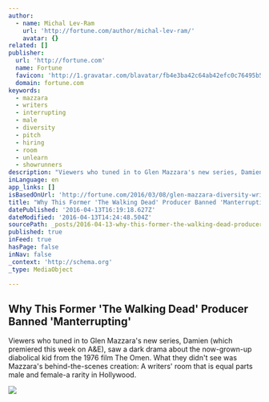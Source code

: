 ```yaml
---
author:
  - name: Michal Lev-Ram
    url: 'http://fortune.com/author/michal-lev-ram/'
    avatar: {}
related: []
publisher:
  url: 'http://fortune.com'
  name: Fortune
  favicon: 'http://1.gravatar.com/blavatar/fb4e3ba42c64ab42efc0c76495b59a33?s=16'
  domain: fortune.com
keywords:
  - mazzara
  - writers
  - interrupting
  - male
  - diversity
  - pitch
  - hiring
  - room
  - unlearn
  - showrunners
description: "Viewers who tuned in to Glen Mazzara's new series, Damien (which premiered this week on A&E), saw a dark drama about the now-grown-up diabolical kid from the 1976 film The Omen. What they didn't see was Mazzara's behind-the-scenes creation: A writers' room that is equal parts male and female-a rarity in Hollywood."
inLanguage: en
app_links: []
isBasedOnUrl: 'http://fortune.com/2016/03/08/glen-mazzara-diversity-writers/?xid=for_fb_sh'
title: "Why This Former 'The Walking Dead' Producer Banned 'Manterrupting'"
datePublished: '2016-04-13T16:19:18.627Z'
dateModified: '2016-04-13T14:24:48.504Z'
sourcePath: _posts/2016-04-13-why-this-former-the-walking-dead-producer-banned-manterru.md
published: true
inFeed: true
hasPage: false
inNav: false
_context: 'http://schema.org'
_type: MediaObject

---
```

<article style=""><h1>Why This Former 'The Walking Dead' Producer Banned 'Manterrupting'</h1><p>Viewers who tuned in to Glen Mazzara's new series, Damien (which premiered this week on A&amp;E), saw a dark drama about the now-grown-up diabolical kid from the 1976 film The Omen. What they didn't see was Mazzara's behind-the-scenes creation: A writers' room that is equal parts male and female-a rarity in Hollywood.</p><img src="http://subscription-assets.timeinc.com/current/510_top1_150_thumb.jpg" /></article>